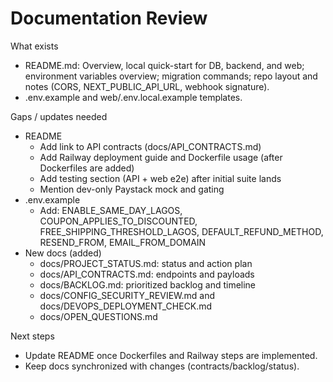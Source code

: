 # Documentation Review

What exists
- README.md: Overview, local quick-start for DB, backend, and web; environment variables overview; migration commands; repo layout and notes (CORS, NEXT_PUBLIC_API_URL, webhook signature).
- .env.example and web/.env.local.example templates.

Gaps / updates needed
- README
  - Add link to API contracts (docs/API_CONTRACTS.md)
  - Add Railway deployment guide and Dockerfile usage (after Dockerfiles are added)
  - Add testing section (API + web e2e) after initial suite lands
  - Mention dev-only Paystack mock and gating
- .env.example
  - Add: ENABLE_SAME_DAY_LAGOS, COUPON_APPLIES_TO_DISCOUNTED, FREE_SHIPPING_THRESHOLD_LAGOS, DEFAULT_REFUND_METHOD, RESEND_FROM, EMAIL_FROM_DOMAIN
- New docs (added)
  - docs/PROJECT_STATUS.md: status and action plan
  - docs/API_CONTRACTS.md: endpoints and payloads
  - docs/BACKLOG.md: prioritized backlog and timeline
  - docs/CONFIG_SECURITY_REVIEW.md and docs/DEVOPS_DEPLOYMENT_CHECK.md
  - docs/OPEN_QUESTIONS.md

Next steps
- Update README once Dockerfiles and Railway steps are implemented.
- Keep docs synchronized with changes (contracts/backlog/status).

